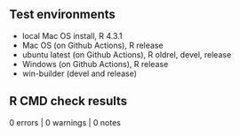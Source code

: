 ## Test environments
* local Mac OS install, R 4.3.1
* Mac OS (on Github Actions), R release
* ubuntu latest (on Github Actions), R oldrel, devel, release
* Windows (on Github Actions), R release
* win-builder (devel and release)

## R CMD check results

0 errors | 0 warnings | 0 notes

